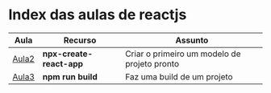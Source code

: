 # Index das aulas de reactjs

|    Aula    |    Recurso    |    Assunto    |
|------------|---------------|---------------|
|[Aula2](./Section1e2/Aula2)|**npx-create-react-app**|Criar o primeiro um modelo de projeto pronto|
|[Aula3](./Section1e2/Aula3)|**npm run build**|Faz uma build de um projeto|
